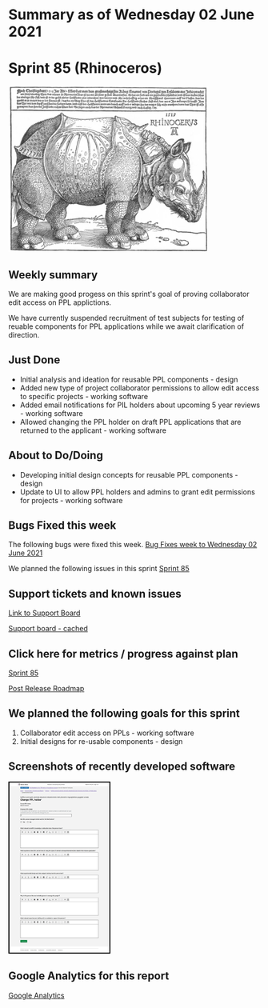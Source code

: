# Summary as of Wednesday 02 June 2021 

# Sprint 85 (Rhinoceros)

![Not an image of Zero Mostel playing in Rhinoceros](graphs/rhino_not_zero.png)

## Weekly summary 
We are making good progess on this sprint's goal of proving collaborator edit access on PPL applictions. 

We have currently suspended recruitment of test subjects for testing of reuable components for PPL applications while we await clarification of direction.

## Just Done
* Initial analysis and ideation for reusable PPL components - design
* Added new type of project collaborator permissions to allow edit access to specific projects - working software
* Added email notifications for PIL holders about upcoming 5 year reviews - working software
* Allowed changing the PPL holder on draft PPL applications that are returned to the applicant - working software

## About to Do/Doing
* Developing initial design concepts for reusable PPL components - design
* Update to UI to allow PPL holders and admins to grant edit permissions for projects - working software

## Bugs Fixed this week
The following bugs were fixed this week.
[Bug Fixes week to Wednesday 02 June 2021](graphs/bugs02062021.png)

We planned the following issues in this sprint 
[Sprint 85](graphs/sprint02062021.png)

## Support tickets and known issues
[Link to Support Board](https://collaboration.homeoffice.gov.uk/jira/secure/RapidBoard.jspa?rapidView=1717&selectedIssue=ASSB-253)

[Support board - cached](graphs/supportBoard02062021.png)

## Click here for metrics / progress against plan
[Sprint 85](graphs/progress02062021.png)

[Post Release Roadmap](graphs/roadmap02062021.png)

## We planned the following goals for this sprint
1. Collaborator edit access on PPLs - working software 
2. Initial designs for re-usable components - design

## Screenshots of recently developed software 
<a href="graphs/proto1_02062021.png"><img src="graphs/proto1_02062021.png" alt="HTML5 Icon" width="200" style="border:2px solid black"></a>
<br>

## Google Analytics for this report
[Google Analytics](graphs/GA02062021.png)

